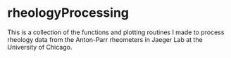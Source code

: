# rheologyProcessing
This is a collection of the functions and plotting routines I made to process rheology data from the Anton-Parr rheometers in Jaeger Lab at the University of Chicago.
